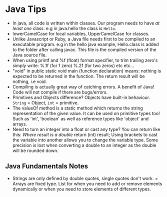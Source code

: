 Java Tips
=========

- In java, all code is written within classes. Our program needs to have *at least one* class. e.g in java.hello the class is `Hello`.
- lowerCamelCase for local variables, UpperCamelCase for classes.
- Unlike Javascript or Ruby, a Java file needs first to be compiled to an executable program. e.g
in the hello java example, Hello.class is added to the folder after calling javac. This file is the compiled version of the Java source file.
- When using printf and %f (float) format specifier, to trim trailing zero's simply write: %.1f (for 1 zero) %.2f (for two zeros) etc etc...
- "void" in public static void main (function declaration) means: nothing is expected to be returned in the function. The return result will be
nothing, i.e void.
- Compiling is actually great way of catching errors. A benefit of Java! Code will not compile if there are bugs/errors.
- Primitives and Objects difference? Objects have built-in behaviour. `String` = Object, `int` = primitive.
- The valueOf method is a static method which returns the string representation of the given value. It can be used on primitive types too! Such as 'int', 'boolean' as well as reference types like 'object' and arrays.
- Need to turn an integer into a float or cast any type? You can return like this: *Where result is a double* return (int) result; Using brackets to cast the variable into another allows you to change the variable type. Some precision is lost when converting a double to an integer as the double will be rounded down.

Java Fundamentals Notes
-----------------------

- Strings are only defined by double quotes, single quotes don't work.
= Arrays are fixed type. List for when you need to add or remove elements dynamically or when you need to store elements of different types.
